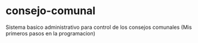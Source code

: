 # consejo-comunal
Sistema basico administrativo para control de los consejos comunales (Mis primeros pasos en la programacion)
